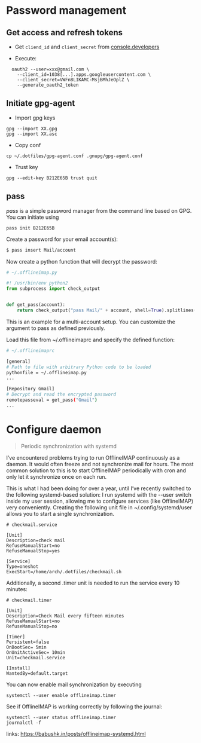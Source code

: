 # Password management

## Get access and refresh tokens

* Get `cliend_id` and `client_secret` from [console.developers](https://console.developers.google.com/apis/dashboard?)

* Execute:

```
  oauth2 --user=xxx@gmail.com \
    --client_id=1038[...].apps.googleusercontent.com \
    --client_secret=VWFn8LIKAMC-MsjBMhJeOplZ \
    --generate_oauth2_token
```

## Initiate gpg-agent

* Import gpg keys

```
gpg --import XX.gpg
gpg --import XX.asc
```

* Copy conf

```
cp ~/.dotfiles/gpg-agent.conf .gnupg/gpg-agent.conf
```

* Trust key

```
gpg --edit-key B212E65B trust quit
```

## pass

*pass* is a simple password manager from the command line based on GPG. You can 
initiate using

```
pass init B212E65B
```

Create a password for your email account(s):

```bash
$ pass insert Mail/account
```

Now create a python function that will decrypt the password:

```python
# ~/.offlineimap.py

#! /usr/bin/env python2
from subprocess import check_output


def get_pass(account):
    return check_output("pass Mail/" + account, shell=True).splitlines()[0]
```

This is an example for a multi-account setup. You can customize the argument to pass as defined previously.

Load this file from ~/.offlineimaprc and specify the defined function:

```bash
# ~/.offlineimaprc

[general]
# Path to file with arbitrary Python code to be loaded
pythonfile = ~/.offlineimap.py
...

[Repository Gmail]
# Decrypt and read the encrypted password
remotepasseval = get_pass("Gmail")
...
```

# Configure daemon

> Periodic synchronization with systemd

I’ve encountered problems trying to run OfflineIMAP continuously as a daemon. It would often freeze and not synchronize mail for hours. The most common solution to this is to start OfflineIMAP periodically with cron and only let it synchronize once on each run.

This is what I had been doing for over a year, until I’ve recently switched to the following systemd-based solution: I run systemd with the --user switch inside my user session, allowing me to configure services (like OfflineIMAP) very conveniently. Creating the following unit file in ~/.config/systemd/user allows you to start a single synchronization.

```
# checkmail.service

[Unit]
Description=check mail
RefuseManualStart=no
RefuseManualStop=yes

[Service]
Type=oneshot
ExecStart=/home/arch/.dotfiles/checkmail.sh
```

Additionally, a second .timer unit is needed to run the service every 10 minutes:

```
# checkmail.timer

[Unit]
Description=Check Mail every fifteen minutes
RefuseManualStart=no
RefuseManualStop=no

[Timer]
Persistent=false
OnBootSec= 5min
OnUnitActiveSec= 10min
Unit=checkmail.service

[Install]
WantedBy=default.target
```

You can now enable mail synchronization by executing

```
systemctl --user enable offlineimap.timer
```

See if OfflineIMAP is working correctly by following the journal:

```
systemctl --user status offlineimap.timer
journalctl -f
```

links: https://babushk.in/posts/offlineimap-systemd.html

